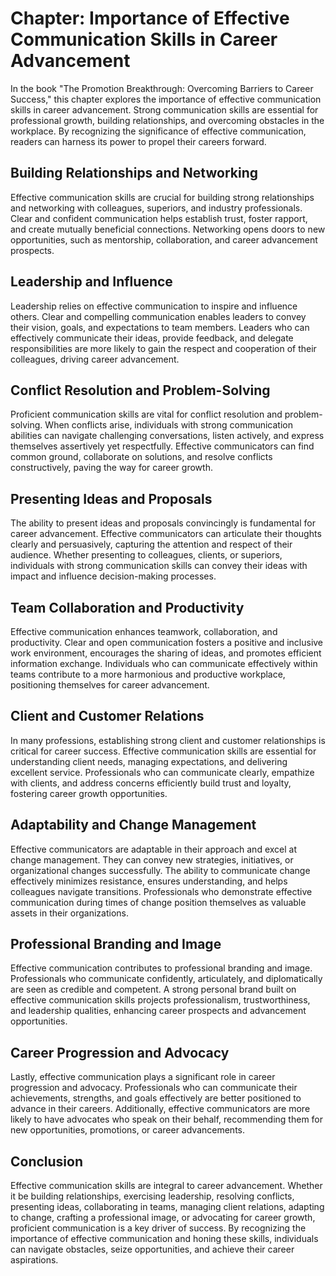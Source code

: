 Chapter: Importance of Effective Communication Skills in Career Advancement
===========================================================================

In the book "The Promotion Breakthrough: Overcoming Barriers to Career Success," this chapter explores the importance of effective communication skills in career advancement. Strong communication skills are essential for professional growth, building relationships, and overcoming obstacles in the workplace. By recognizing the significance of effective communication, readers can harness its power to propel their careers forward.

Building Relationships and Networking
-------------------------------------

Effective communication skills are crucial for building strong relationships and networking with colleagues, superiors, and industry professionals. Clear and confident communication helps establish trust, foster rapport, and create mutually beneficial connections. Networking opens doors to new opportunities, such as mentorship, collaboration, and career advancement prospects.

Leadership and Influence
------------------------

Leadership relies on effective communication to inspire and influence others. Clear and compelling communication enables leaders to convey their vision, goals, and expectations to team members. Leaders who can effectively communicate their ideas, provide feedback, and delegate responsibilities are more likely to gain the respect and cooperation of their colleagues, driving career advancement.

Conflict Resolution and Problem-Solving
---------------------------------------

Proficient communication skills are vital for conflict resolution and problem-solving. When conflicts arise, individuals with strong communication abilities can navigate challenging conversations, listen actively, and express themselves assertively yet respectfully. Effective communicators can find common ground, collaborate on solutions, and resolve conflicts constructively, paving the way for career growth.

Presenting Ideas and Proposals
------------------------------

The ability to present ideas and proposals convincingly is fundamental for career advancement. Effective communicators can articulate their thoughts clearly and persuasively, capturing the attention and respect of their audience. Whether presenting to colleagues, clients, or superiors, individuals with strong communication skills can convey their ideas with impact and influence decision-making processes.

Team Collaboration and Productivity
-----------------------------------

Effective communication enhances teamwork, collaboration, and productivity. Clear and open communication fosters a positive and inclusive work environment, encourages the sharing of ideas, and promotes efficient information exchange. Individuals who can communicate effectively within teams contribute to a more harmonious and productive workplace, positioning themselves for career advancement.

Client and Customer Relations
-----------------------------

In many professions, establishing strong client and customer relationships is critical for career success. Effective communication skills are essential for understanding client needs, managing expectations, and delivering excellent service. Professionals who can communicate clearly, empathize with clients, and address concerns efficiently build trust and loyalty, fostering career growth opportunities.

Adaptability and Change Management
----------------------------------

Effective communicators are adaptable in their approach and excel at change management. They can convey new strategies, initiatives, or organizational changes successfully. The ability to communicate change effectively minimizes resistance, ensures understanding, and helps colleagues navigate transitions. Professionals who demonstrate effective communication during times of change position themselves as valuable assets in their organizations.

Professional Branding and Image
-------------------------------

Effective communication contributes to professional branding and image. Professionals who communicate confidently, articulately, and diplomatically are seen as credible and competent. A strong personal brand built on effective communication skills projects professionalism, trustworthiness, and leadership qualities, enhancing career prospects and advancement opportunities.

Career Progression and Advocacy
-------------------------------

Lastly, effective communication plays a significant role in career progression and advocacy. Professionals who can communicate their achievements, strengths, and goals effectively are better positioned to advance in their careers. Additionally, effective communicators are more likely to have advocates who speak on their behalf, recommending them for new opportunities, promotions, or career advancements.

Conclusion
----------

Effective communication skills are integral to career advancement. Whether it be building relationships, exercising leadership, resolving conflicts, presenting ideas, collaborating in teams, managing client relations, adapting to change, crafting a professional image, or advocating for career growth, proficient communication is a key driver of success. By recognizing the importance of effective communication and honing these skills, individuals can navigate obstacles, seize opportunities, and achieve their career aspirations.
